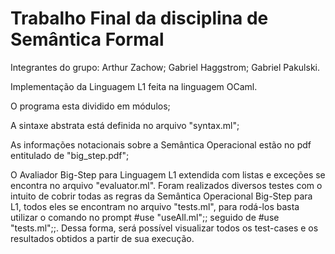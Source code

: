 # Trabalho Final da disciplina de Semântica Formal
Integrantes do grupo:
Arthur Zachow;
Gabriel Haggstrom;
Gabriel Pakulski.

Implementação da Linguagem L1 feita na linguagem OCaml.

O programa esta dividido em módulos;

A sintaxe abstrata está definida no arquivo "syntax.ml";

As informações notacionais sobre a Semântica Operacional estão no pdf entitulado de "big_step.pdf";

O Avaliador Big-Step para Linguagem L1 extendida com listas e exceções se encontra no arquivo "evaluator.ml". Foram realizados diversos testes com o intuito de cobrir todas as regras da Semântica Operacional Big-Step para L1, todos eles se encontram no arquivo "tests.ml", para rodá-los basta utilizar o comando no prompt #use "useAll.ml";; seguido de #use "tests.ml";;. Dessa forma, será possível visualizar todos os test-cases e os resultados obtidos a partir de sua execução.
 
